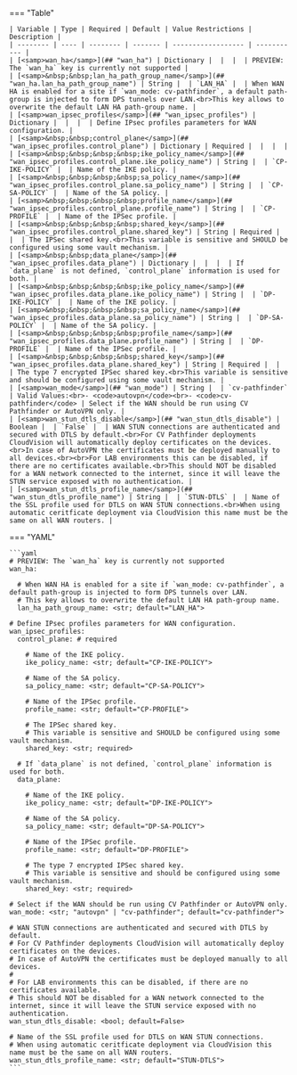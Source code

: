 <!--
  ~ Copyright (c) 2024 Arista Networks, Inc.
  ~ Use of this source code is governed by the Apache License 2.0
  ~ that can be found in the LICENSE file.
  -->
=== "Table"

    | Variable | Type | Required | Default | Value Restrictions | Description |
    | -------- | ---- | -------- | ------- | ------------------ | ----------- |
    | [<samp>wan_ha</samp>](## "wan_ha") | Dictionary |  |  |  | PREVIEW: The `wan_ha` key is currently not supported |
    | [<samp>&nbsp;&nbsp;lan_ha_path_group_name</samp>](## "wan_ha.lan_ha_path_group_name") | String |  | `LAN_HA` |  | When WAN HA is enabled for a site if `wan_mode: cv-pathfinder`, a default path-group is injected to form DPS tunnels over LAN.<br>This key allows to overwrite the default LAN HA path-group name. |
    | [<samp>wan_ipsec_profiles</samp>](## "wan_ipsec_profiles") | Dictionary |  |  |  | Define IPsec profiles parameters for WAN configuration. |
    | [<samp>&nbsp;&nbsp;control_plane</samp>](## "wan_ipsec_profiles.control_plane") | Dictionary | Required |  |  |  |
    | [<samp>&nbsp;&nbsp;&nbsp;&nbsp;ike_policy_name</samp>](## "wan_ipsec_profiles.control_plane.ike_policy_name") | String |  | `CP-IKE-POLICY` |  | Name of the IKE policy. |
    | [<samp>&nbsp;&nbsp;&nbsp;&nbsp;sa_policy_name</samp>](## "wan_ipsec_profiles.control_plane.sa_policy_name") | String |  | `CP-SA-POLICY` |  | Name of the SA policy. |
    | [<samp>&nbsp;&nbsp;&nbsp;&nbsp;profile_name</samp>](## "wan_ipsec_profiles.control_plane.profile_name") | String |  | `CP-PROFILE` |  | Name of the IPSec profile. |
    | [<samp>&nbsp;&nbsp;&nbsp;&nbsp;shared_key</samp>](## "wan_ipsec_profiles.control_plane.shared_key") | String | Required |  |  | The IPSec shared key.<br>This variable is sensitive and SHOULD be configured using some vault mechanism. |
    | [<samp>&nbsp;&nbsp;data_plane</samp>](## "wan_ipsec_profiles.data_plane") | Dictionary |  |  |  | If `data_plane` is not defined, `control_plane` information is used for both. |
    | [<samp>&nbsp;&nbsp;&nbsp;&nbsp;ike_policy_name</samp>](## "wan_ipsec_profiles.data_plane.ike_policy_name") | String |  | `DP-IKE-POLICY` |  | Name of the IKE policy. |
    | [<samp>&nbsp;&nbsp;&nbsp;&nbsp;sa_policy_name</samp>](## "wan_ipsec_profiles.data_plane.sa_policy_name") | String |  | `DP-SA-POLICY` |  | Name of the SA policy. |
    | [<samp>&nbsp;&nbsp;&nbsp;&nbsp;profile_name</samp>](## "wan_ipsec_profiles.data_plane.profile_name") | String |  | `DP-PROFILE` |  | Name of the IPSec profile. |
    | [<samp>&nbsp;&nbsp;&nbsp;&nbsp;shared_key</samp>](## "wan_ipsec_profiles.data_plane.shared_key") | String | Required |  |  | The type 7 encrypted IPSec shared key.<br>This variable is sensitive and should be configured using some vault mechanism. |
    | [<samp>wan_mode</samp>](## "wan_mode") | String |  | `cv-pathfinder` | Valid Values:<br>- <code>autovpn</code><br>- <code>cv-pathfinder</code> | Select if the WAN should be run using CV Pathfinder or AutoVPN only. |
    | [<samp>wan_stun_dtls_disable</samp>](## "wan_stun_dtls_disable") | Boolean |  | `False` |  | WAN STUN connections are authenticated and secured with DTLS by default.<br>For CV Pathfinder deployments CloudVision will automatically deploy certificates on the devices.<br>In case of AutoVPN the certificates must be deployed manually to all devices.<br><br>For LAB environments this can be disabled, if there are no certificates available.<br>This should NOT be disabled for a WAN network connected to the internet, since it will leave the STUN service exposed with no authentication. |
    | [<samp>wan_stun_dtls_profile_name</samp>](## "wan_stun_dtls_profile_name") | String |  | `STUN-DTLS` |  | Name of the SSL profile used for DTLS on WAN STUN connections.<br>When using automatic ceritficate deployment via CloudVision this name must be the same on all WAN routers. |

=== "YAML"

    ```yaml
    # PREVIEW: The `wan_ha` key is currently not supported
    wan_ha:

      # When WAN HA is enabled for a site if `wan_mode: cv-pathfinder`, a default path-group is injected to form DPS tunnels over LAN.
      # This key allows to overwrite the default LAN HA path-group name.
      lan_ha_path_group_name: <str; default="LAN_HA">

    # Define IPsec profiles parameters for WAN configuration.
    wan_ipsec_profiles:
      control_plane: # required

        # Name of the IKE policy.
        ike_policy_name: <str; default="CP-IKE-POLICY">

        # Name of the SA policy.
        sa_policy_name: <str; default="CP-SA-POLICY">

        # Name of the IPSec profile.
        profile_name: <str; default="CP-PROFILE">

        # The IPSec shared key.
        # This variable is sensitive and SHOULD be configured using some vault mechanism.
        shared_key: <str; required>

      # If `data_plane` is not defined, `control_plane` information is used for both.
      data_plane:

        # Name of the IKE policy.
        ike_policy_name: <str; default="DP-IKE-POLICY">

        # Name of the SA policy.
        sa_policy_name: <str; default="DP-SA-POLICY">

        # Name of the IPSec profile.
        profile_name: <str; default="DP-PROFILE">

        # The type 7 encrypted IPSec shared key.
        # This variable is sensitive and should be configured using some vault mechanism.
        shared_key: <str; required>

    # Select if the WAN should be run using CV Pathfinder or AutoVPN only.
    wan_mode: <str; "autovpn" | "cv-pathfinder"; default="cv-pathfinder">

    # WAN STUN connections are authenticated and secured with DTLS by default.
    # For CV Pathfinder deployments CloudVision will automatically deploy certificates on the devices.
    # In case of AutoVPN the certificates must be deployed manually to all devices.
    #
    # For LAB environments this can be disabled, if there are no certificates available.
    # This should NOT be disabled for a WAN network connected to the internet, since it will leave the STUN service exposed with no authentication.
    wan_stun_dtls_disable: <bool; default=False>

    # Name of the SSL profile used for DTLS on WAN STUN connections.
    # When using automatic ceritficate deployment via CloudVision this name must be the same on all WAN routers.
    wan_stun_dtls_profile_name: <str; default="STUN-DTLS">
    ```
